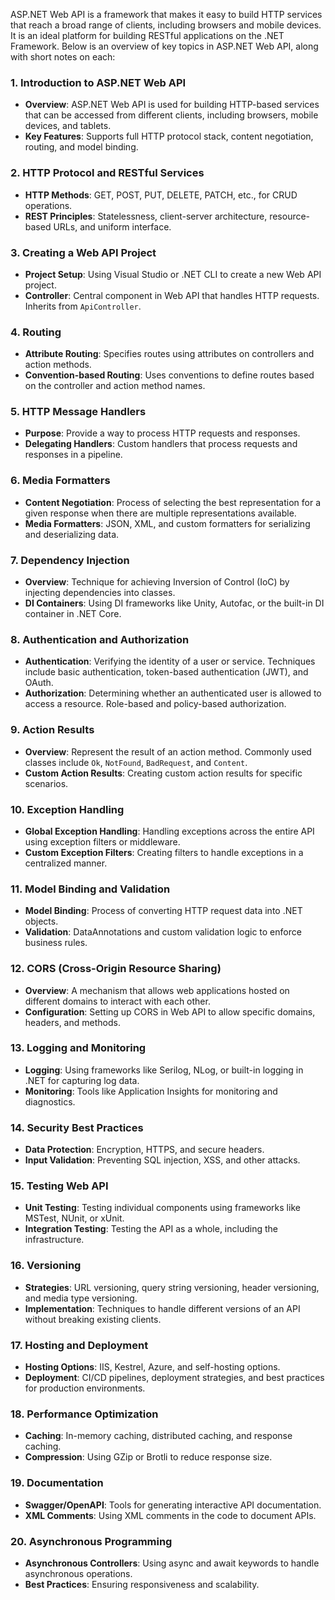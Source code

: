 ASP.NET Web API is a framework that makes it easy to build HTTP services that reach a broad range of clients, including browsers and mobile devices. It is an ideal platform for building RESTful applications on the .NET Framework. Below is an overview of key topics in ASP.NET Web API, along with short notes on each:

### **1. Introduction to ASP.NET Web API**
- **Overview**: ASP.NET Web API is used for building HTTP-based services that can be accessed from different clients, including browsers, mobile devices, and tablets.
- **Key Features**: Supports full HTTP protocol stack, content negotiation, routing, and model binding.

### **2. HTTP Protocol and RESTful Services**
- **HTTP Methods**: GET, POST, PUT, DELETE, PATCH, etc., for CRUD operations.
- **REST Principles**: Statelessness, client-server architecture, resource-based URLs, and uniform interface.

### **3. Creating a Web API Project**
- **Project Setup**: Using Visual Studio or .NET CLI to create a new Web API project.
- **Controller**: Central component in Web API that handles HTTP requests. Inherits from `ApiController`.

### **4. Routing**
- **Attribute Routing**: Specifies routes using attributes on controllers and action methods.
- **Convention-based Routing**: Uses conventions to define routes based on the controller and action method names.

### **5. HTTP Message Handlers**
- **Purpose**: Provide a way to process HTTP requests and responses.
- **Delegating Handlers**: Custom handlers that process requests and responses in a pipeline.

### **6. Media Formatters**
- **Content Negotiation**: Process of selecting the best representation for a given response when there are multiple representations available.
- **Media Formatters**: JSON, XML, and custom formatters for serializing and deserializing data.

### **7. Dependency Injection**
- **Overview**: Technique for achieving Inversion of Control (IoC) by injecting dependencies into classes.
- **DI Containers**: Using DI frameworks like Unity, Autofac, or the built-in DI container in .NET Core.

### **8. Authentication and Authorization**
- **Authentication**: Verifying the identity of a user or service. Techniques include basic authentication, token-based authentication (JWT), and OAuth.
- **Authorization**: Determining whether an authenticated user is allowed to access a resource. Role-based and policy-based authorization.

### **9. Action Results**
- **Overview**: Represent the result of an action method. Commonly used classes include `Ok`, `NotFound`, `BadRequest`, and `Content`.
- **Custom Action Results**: Creating custom action results for specific scenarios.

### **10. Exception Handling**
- **Global Exception Handling**: Handling exceptions across the entire API using exception filters or middleware.
- **Custom Exception Filters**: Creating filters to handle exceptions in a centralized manner.

### **11. Model Binding and Validation**
- **Model Binding**: Process of converting HTTP request data into .NET objects.
- **Validation**: DataAnnotations and custom validation logic to enforce business rules.

### **12. CORS (Cross-Origin Resource Sharing)**
- **Overview**: A mechanism that allows web applications hosted on different domains to interact with each other.
- **Configuration**: Setting up CORS in Web API to allow specific domains, headers, and methods.

### **13. Logging and Monitoring**
- **Logging**: Using frameworks like Serilog, NLog, or built-in logging in .NET for capturing log data.
- **Monitoring**: Tools like Application Insights for monitoring and diagnostics.

### **14. Security Best Practices**
- **Data Protection**: Encryption, HTTPS, and secure headers.
- **Input Validation**: Preventing SQL injection, XSS, and other attacks.

### **15. Testing Web API**
- **Unit Testing**: Testing individual components using frameworks like MSTest, NUnit, or xUnit.
- **Integration Testing**: Testing the API as a whole, including the infrastructure.

### **16. Versioning**
- **Strategies**: URL versioning, query string versioning, header versioning, and media type versioning.
- **Implementation**: Techniques to handle different versions of an API without breaking existing clients.

### **17. Hosting and Deployment**
- **Hosting Options**: IIS, Kestrel, Azure, and self-hosting options.
- **Deployment**: CI/CD pipelines, deployment strategies, and best practices for production environments.

### **18. Performance Optimization**
- **Caching**: In-memory caching, distributed caching, and response caching.
- **Compression**: Using GZip or Brotli to reduce response size.

### **19. Documentation**
- **Swagger/OpenAPI**: Tools for generating interactive API documentation.
- **XML Comments**: Using XML comments in the code to document APIs.

### **20. Asynchronous Programming**
- **Asynchronous Controllers**: Using async and await keywords to handle asynchronous operations.
- **Best Practices**: Ensuring responsiveness and scalability.